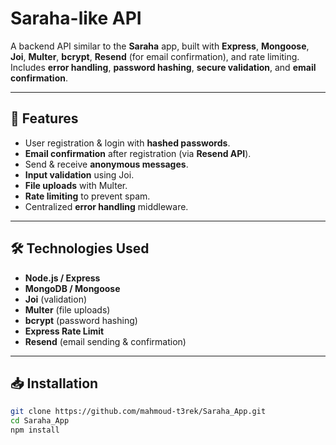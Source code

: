 # Saraha-like API

A backend API similar to the **Saraha** app, built with **Express**, **Mongoose**, **Joi**, **Multer**, **bcrypt**, **Resend** (for email confirmation), and rate limiting.  
Includes **error handling**, **password hashing**, **secure validation**, and **email confirmation**.

---

## 📌 Features
- User registration & login with **hashed passwords**.
- **Email confirmation** after registration (via **Resend API**).
- Send & receive **anonymous messages**.
- **Input validation** using Joi.
- **File uploads** with Multer.
- **Rate limiting** to prevent spam.
- Centralized **error handling** middleware.

---

## 🛠 Technologies Used
- **Node.js / Express**
- **MongoDB / Mongoose**
- **Joi** (validation)
- **Multer** (file uploads)
- **bcrypt** (password hashing)
- **Express Rate Limit**
- **Resend** (email sending & confirmation)

---

## 📥 Installation

```bash
git clone https://github.com/mahmoud-t3rek/Saraha_App.git
cd Saraha_App
npm install
